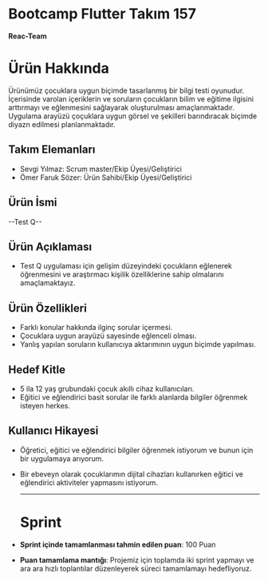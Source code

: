 #  **Bootcamp Flutter Takım 157**

**Reac-Team**
 
 # Ürün Hakkında
 
 Ürünümüz çocuklara uygun biçimde tasarlanmış bir bilgi testi oyunudur. İçerisinde varolan içeriklerin ve soruların çocukların bilim ve eğitime ilgisini arttırmayı ve eğlenmesini sağlayarak oluşturulması amaçlanmaktadır. Uygulama arayüzü çoçuklara uygun görsel ve şekilleri barındıracak biçimde diyazn edilmesi planlanmaktadır.
 
 ## Takım Elemanları
 
 - Sevgi Yılmaz: Scrum master/Ekip Üyesi/Geliştirici
 - Ömer Faruk Sözer: Ürün Sahibi/Ekip Üyesi/Geliştirici
 
 ## Ürün İsmi

--Test Q--

## Ürün Açıklaması

- Test Q uygulaması için gelişim düzeyindeki çocukların eğlenerek öğrenmesini ve araştırmacı kişilik özelliklerine sahip olmalarını amaçlamaktayız.

## Ürün Özellikleri

- Farklı konular hakkında ilginç sorular içermesi.
- Çocuklara uygun arayüzü sayesinde eğlenceli olması.
- Yanlış yapılan soruların kullanıcıya aktarımının uygun biçimde yapılması. 

## Hedef Kitle

- 5 ila 12 yaş grubundaki çocuk akıllı cihaz kullanıcıları.
- Eğitici ve eğlendirici basit sorular ile farklı alanlarda bilgiler öğrenmek isteyen herkes.

## Kullanıcı Hikayesi
- Öğretici, eğitici ve eğlendirici bilgiler öğrenmek istiyorum ve bunun için bir  uygulamaya arıyorum.
- Bir ebeveyn olarak çocuklarımın dijital cihazları kullanırken eğitici ve eğlendirici aktiviteler yapmasını istiyorum.

  
  ---
  
  # Sprint 

- **Sprint içinde tamamlanması tahmin edilen puan**: 100 Puan

- **Puan tamamlama mantığı**: Projemiz için toplamda iki sprint yapmayı ve ara ara hızlı toplantılar düzenleyerek süreci tamamlamayı hedefliyoruz.
  



 
